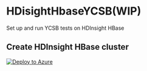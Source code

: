 # HDisightHbaseYCSB(WIP)
Set up and run YCSB tests on HDInsight HBase 

## Create HDInsight HBase cluster 


[![Deploy to Azure](https://azuredeploy.net/deploybutton.svg)](https://azuredeploy.net/)




<!--stackedit_data:
eyJoaXN0b3J5IjpbMTkxMjIxNzA1LC0xMDg1MTg2NzE2LC0yMz
MwMTE4NiwtMTM4ODI4NTE0M119
-->